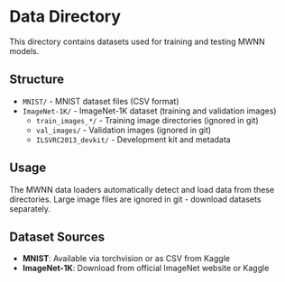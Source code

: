 # Data Directory

This directory contains datasets used for training and testing MWNN models.

## Structure

- `MNIST/` - MNIST dataset files (CSV format)
- `ImageNet-1K/` - ImageNet-1K dataset (training and validation images)
  - `train_images_*/` - Training image directories (ignored in git)
  - `val_images/` - Validation images (ignored in git)
  - `ILSVRC2013_devkit/` - Development kit and metadata

## Usage

The MWNN data loaders automatically detect and load data from these directories.
Large image files are ignored in git - download datasets separately.

## Dataset Sources

- **MNIST**: Available via torchvision or as CSV from Kaggle
- **ImageNet-1K**: Download from official ImageNet website or Kaggle
